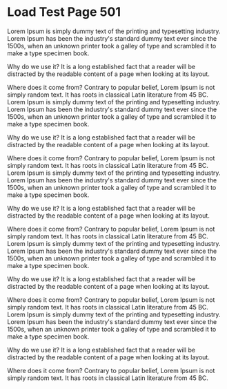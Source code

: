 # Load Test Page 501

Lorem Ipsum is simply dummy text of the printing and typesetting industry. Lorem Ipsum has been the industry's standard dummy text ever since the 1500s, when an unknown printer took a galley of type and scrambled it to make a type specimen book.

Why do we use it? It is a long established fact that a reader will be distracted by the readable content of a page when looking at its layout.

Where does it come from? Contrary to popular belief, Lorem Ipsum is not simply random text. It has roots in classical Latin literature from 45 BC.
Lorem Ipsum is simply dummy text of the printing and typesetting industry. Lorem Ipsum has been the industry's standard dummy text ever since the 1500s, when an unknown printer took a galley of type and scrambled it to make a type specimen book.

Why do we use it? It is a long established fact that a reader will be distracted by the readable content of a page when looking at its layout.

Where does it come from? Contrary to popular belief, Lorem Ipsum is not simply random text. It has roots in classical Latin literature from 45 BC.
Lorem Ipsum is simply dummy text of the printing and typesetting industry. Lorem Ipsum has been the industry's standard dummy text ever since the 1500s, when an unknown printer took a galley of type and scrambled it to make a type specimen book.

Why do we use it? It is a long established fact that a reader will be distracted by the readable content of a page when looking at its layout.

Where does it come from? Contrary to popular belief, Lorem Ipsum is not simply random text. It has roots in classical Latin literature from 45 BC.
Lorem Ipsum is simply dummy text of the printing and typesetting industry. Lorem Ipsum has been the industry's standard dummy text ever since the 1500s, when an unknown printer took a galley of type and scrambled it to make a type specimen book.

Why do we use it? It is a long established fact that a reader will be distracted by the readable content of a page when looking at its layout.

Where does it come from? Contrary to popular belief, Lorem Ipsum is not simply random text. It has roots in classical Latin literature from 45 BC.
Lorem Ipsum is simply dummy text of the printing and typesetting industry. Lorem Ipsum has been the industry's standard dummy text ever since the 1500s, when an unknown printer took a galley of type and scrambled it to make a type specimen book.

Why do we use it? It is a long established fact that a reader will be distracted by the readable content of a page when looking at its layout.

Where does it come from? Contrary to popular belief, Lorem Ipsum is not simply random text. It has roots in classical Latin literature from 45 BC.
